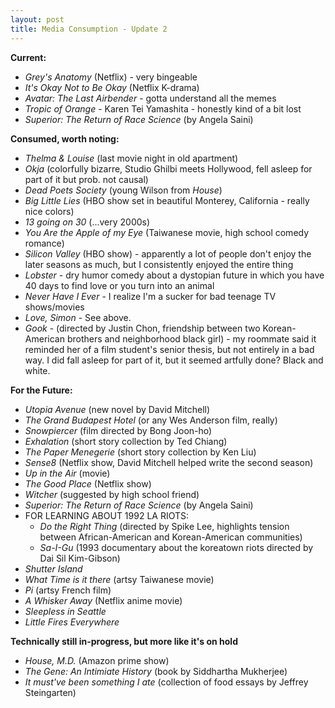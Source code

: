 ```yaml
---
layout: post
title: Media Consumption - Update 2
---
```

<!--excerpt-->
**Current:**   

  * *Grey's Anatomy* (Netflix) - very bingeable 
  * *It's Okay Not to Be Okay* (Netflix K-drama)
  * *Avatar: The Last Airbender* - gotta understand all the memes
  * *Tropic of Orange* - Karen Tei Yamashita - honestly kind of a bit lost
  * *Superior: The Return of Race Science* (by Angela Saini)
 
**Consumed, worth noting:**    
  * *Thelma & Louise* (last movie night in old apartment)
  * *Okja* (colorfully bizarre, Studio Ghilbi meets Hollywood, fell asleep for part of it but prob. not causal)
  * *Dead Poets Society* (young Wilson from *House*)
  * *Big Little Lies* (HBO show set in beautiful Monterey, California - really nice colors)
  * *13 going on 30* (...very 2000s)
  * *You Are the Apple of my Eye* (Taiwanese movie, high school comedy romance)
  * *Silicon Valley* (HBO show) - apparently a lot of people don't enjoy the later seasons as much, but I consistently enjoyed the entire thing
  * *Lobster* - dry humor comedy about a dystopian future in which you have 40 days to find love or you turn into an animal
  * *Never Have I Ever* - I realize I'm a sucker for bad teenage TV shows/movies
  * *Love, Simon* - See above.
  * *Gook* - (directed by Justin Chon, friendship between two Korean-American brothers and neighborhood black girl) - my roommate said it reminded her of a film student's senior thesis, but not entirely in a bad way. I did fall asleep for part of it, but it seemed artfully done? Black and white. 

**For the Future:**
  * *Utopia Avenue* (new novel by David Mitchell)
  * *The Grand Budapest Hotel* (or any Wes Anderson film, really)
  * *Snowpiercer* (film directed by Bong Joon-ho) 
  * *Exhalation* (short story collection by Ted Chiang)
  * *The Paper Menegerie* (short story collection by Ken Liu)
  * *Sense8* (Netflix show, David Mitchell helped write the second season)
  * *Up in the Air* (movie) 
  * *The Good Place* (Netflix show)
  * *Witcher* (suggested by high school friend)
  * *Superior: The Return of Race Science* (by Angela Saini)
  * FOR LEARNING ABOUT 1992 LA RIOTS: 
      * *Do the Right Thing* (directed by Spike Lee, highlights tension between African-American and Korean-American communities)
      * *Sa-I-Gu* (1993 documentary about the koreatown riots directed by Dai Sil Kim-Gibson)
  * *Shutter Island*
  * *What Time is it there* (artsy Taiwanese movie)
  * *Pi* (artsy French film)
  * *A Whisker Away* (Netflix anime movie)
  * *Sleepless in Seattle*
  * *Little Fires Everywhere*

**Technically still in-progress, but more like it's on hold**
  * *House, M.D.* (Amazon prime show)
  * *The Gene: An Intimiate History* (book by Siddhartha Mukherjee)
  * *It must've been something I ate* (collection of food essays by Jeffrey Steingarten)

